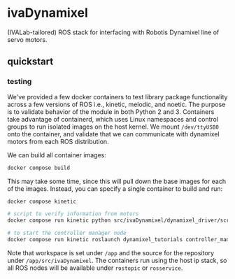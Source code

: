 # ivaDynamixel

(IVALab-tailored) ROS stack for interfacing with Robotis Dynamixel line of servo motors.

## quickstart

### testing

We've provided a few docker containers to test library package functionality across a few versions of ROS i.e., kinetic, melodic, and noetic.
The purpose is to validate behavior of the module in both Python 2 and 3.
Containers take advantage of containerd, which uses Linux namespaces and control groups to run isolated images on the host kernel.
We mount `/dev/ttyUSB0` onto the container, and validate that we can communicate with dynamixel motors from each ROS distribution.

We can build all container images:

```bash
docker compose build
```

This may take some time, since this will pull down the base images for each of the images.
Instead, you can specify a single container to build and run:

```bash
docker compose kinetic

# script to verify information from motors
docker compose run kinetic python src/ivaDynamixel/dynamixel_driver/scripts/info_dump.py 1 2 3

# to start the controller manager node
docker compose run kinetic roslaunch dynamixel_tutorials controller_manager.launch
```

Note that workspace is set under `/app` and the source for the repository under `/app/src/ivaDynamixel`.
The containers run using the host ip stack, so all ROS nodes will be available under `rostopic` or `rosservice`.
